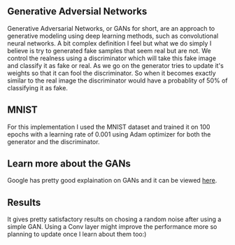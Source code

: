 ## Generative Adversial Networks

Generative Adversarial Networks, or GANs for short, are an approach to generative modeling using deep learning methods, such as convolutional neural networks. A bit complex definition I feel but what we do simply I believe is try to generated fake samples that seem real but are not. We control the realness using a discriminator which will take this fake image and classify it as fake or real. As we go on the generator tries to update it's weights so that it can fool the discriminator. So when it becomes exactly similar to the real image the discriminator would have a probablity of 50% of classifying it as fake.

## MNIST
For this implementation I used the MNIST dataset and trained it on 100 epochs with a learning rate of 0.001 using Adam optimizer for both the generator and the discriminator.

## Learn more about the GANs
Google has pretty good explaination on GANs and it can be viewed [here](https://developers.google.com/machine-learning/gan).

## Results
It gives pretty satisfactory results on chosing a random noise after using a simple GAN. Using a Conv layer might improve the performance more so planning to update once I learn about them too:)

